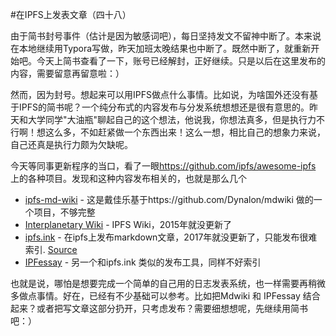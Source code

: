 #在IPFS上发表文章（四十八）

由于简书封号事件（估计是因为敏感词吧），每日坚持发文不留神中断了。本来说在本地继续用Typora写做，昨天加班太晚结果也中断了。既然中断了，就重新开始吧。今天上简书查看了一下，账号已经解封，正好继续。只是以后在这里发布的内容，需要留意再留意啦：）

然而，因为封号。想起来可以用IPFS做点什么事情。比如说，为啥国外还没有基于IPFS的简书呢？一个纯分布式的内容发布与分发系统想想还是很有意思的。昨天和大学同学"大油瓶"聊起自己的这个想法，他说我，你想法真多，但是执行力不行啊！想这么多，不如赶紧做一个东西出来！这么一想，相比自己的想象力来说，自己还真是执行力颇为欠缺呢。

今天等同事更新程序的当口，看了一眼<https://github.com/ipfs/awesome-ipfs> 上的各种项目。发现和这种内容发布相关的，也就是那么几个

* [ipfs-md-wiki](https://github.com/daijiale/ipfs-md-wiki) - 这是戴佳乐基于https://github.com/Dynalon/mdwiki 做的一个项目，不够完整
* [Interplanetary Wiki](https://github.com/jamescarlyle/ipfs-wiki) - IPFS Wiki，2015年就没更新了
* [ipfs.ink](https://ipfs.ink/) - 在ipfs上发布markdown文章，2017年就没更新了，只能发布很难索引. [Source](https://github.com/kpcyrd/ipfs.ink)
* [IPFessay](https://gitlab.com/stavros/IPFessay) - 另一个和ipfs.ink 类似的发布工具，同样不好索引

也就是说，哪怕是想要完成一个简单的自己用的日志发表系统，也一样需要再稍微多做点事情。好在，已经有不少基础可以参考。比如把Mdwiki 和 IPFessay 结合起来？或者把写文章这部分扔开，只考虑发布？需要细想想呢，先继续用简书吧：）